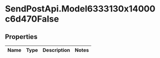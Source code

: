 # SendPostApi.Model6333130x14000c6d470False

## Properties
Name | Type | Description | Notes
------------ | ------------- | ------------- | -------------


